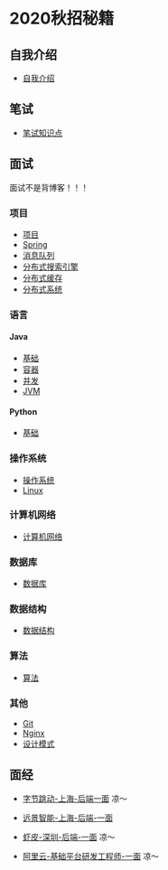 # 2020秋招秘籍

## 自我介绍

- [自我介绍](./01_自我介绍.md)

## 笔试

- [笔试知识点](./02_笔试知识点.md)

## 面试

面试不是背博客！！！

### 项目

- [项目](./03_项目.md)
- [Spring](./05_Spring.md)
- [消息队列](./06_消息队列MQ.md)
- [分布式搜索引擎](./07_分布式搜索引擎Elasticsearch.md)
- [分布式缓存](./18_分布式缓存.md)
- [分布式系统](./22_分布式系统.md)

### 语言

#### Java

- [基础](./04_Java.md)
- [容器](./20_容器.md)
- [并发](./19_并发.md)
- [JVM](./21_JVM.md)

#### Python

- [基础](./08_Python.md)

### 操作系统

- [操作系统](./09_操作系统.md)
- [Linux](./10_Linux.md)

### 计算机网络

- [计算机网络](./11_计算机网络.md)

### 数据库

- [数据库](./12_数据库.md)

### 数据结构

- [数据结构](./13_数据结构.md)

### 算法

- [算法](./14_算法.md)

### 其他

- [Git](./15_Git.md)
- [Nginx](./16_Nginx.md)
- [设计模式](./17_设计模式.md)

## 面经

- [字节跳动-上海-后端一面](./面经/01_字节跳动-上海-后端一面.md) 凉～
- [远景智能-上海-后端-一面](./面经/02_远景智能-后端-一面.md)

- [虾皮-深圳-后端-一面](./面经/03_虾皮-后端-一面.md) 凉～
- [阿里云-基础平台研发工程师-一面](./面经/04_阿里云-基础平台研发工程师-一面.md) 凉～